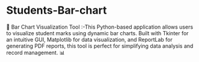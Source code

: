 # Students-Bar-chart
🎨 Bar Chart Visualization Tool :-This Python-based application allows users to visualize student marks using dynamic bar charts. Built with Tkinter for an intuitive GUI, Matplotlib for data visualization, and ReportLab for generating PDF reports, this tool is perfect for simplifying data analysis and record management. 📊
